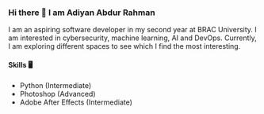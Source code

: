 ### Hi there 👋 I am Adiyan Abdur Rahman
I am an aspiring software developer in my second year at BRAC University. I am interested in cybersecurity, machine learning, AI and DevOps. Currently, I am exploring different spaces to see which I find the most interesting.

#### Skills 🖥️

- Python (Intermediate)
- Photoshop (Advanced)
- Adobe After Effects (Intermediate)

<!--
**AdiyanAbdurRahman/AdiyanAbdurRahman** is a ✨ _special_ ✨ repository because its `README.md` (this file) appears on your GitHub profile.

Here are some ideas to get you started:

- 🔭 I’m currently working on ...
- 🌱 I’m currently learning ...
- 👯 I’m looking to collaborate on ...
- 🤔 I’m looking for help with ...
- 💬 Ask me about ...
- 📫 How to reach me: ...
- 😄 Pronouns: ...
- ⚡ Fun fact: ...
-->
